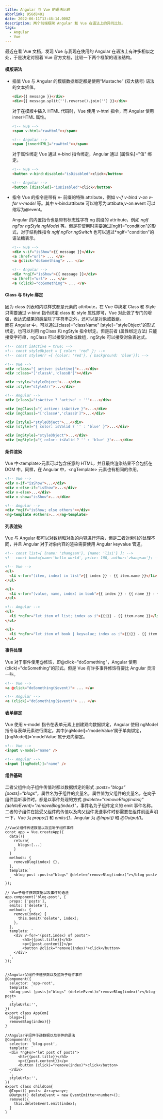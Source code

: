 ```yaml
---
title: Angular 与 Vue 的语法比较
abbrlink: 956d8401
date: 2022-06-11T13:48:14.000Z
description: 两个前端框架 Angular 和 Vue 在语法上的异同比较。
tags:
  - Angular
  - Vue
---
```


最近在看 Vue 文档，发现 Vue 与我现在使用的 Angular 在语法上有许多相似之处，于是决定对照着 Vue 官方文档，比较一下两个框架的语法结构。

#### 模版语法

- 插值
  Vue 与 Angular 的模版数据绑定都是使用“Mustache” (双大括号) 语法的文本插值。

  ```html
  <div>{{ message }}</div>
  <div>{{ message.split('').reverse().join('') }}</div>
  ```

  <!-- more -->

  对于在模版中插入 HTML 代码时，Vue 使用 v-html 指令，而 Angular 使用 innerHTML 属性。

  ```html
  <!-- Vue -->
  <span v-html="rawHtml"></span>

  <!-- Angular -->
  <span [innerHTML]="rawHtml"></span>
  ```

  对于属性绑定 Vue 通过 v-bind 指令绑定，Angular 通过 [属性名]="值" 绑定。

  ```html
  <!-- Vue -->
  <button v-bind:disabled="isDisabled">click</button>

  <!-- Angular -->
  <button [disabled]="isDisabled">click</button>
  ```

- 指令
  Vue 的指令是带有 v- 前缀的特殊 attribute，例如 _v-if_ _v-bind_ _v-on_ _v-for_ _v-model_ 等。其中 v-bind:attibute 可以缩写为:attibute,v-on:event 可以缩写为@event。

  Angular 的内置指令也是带有标志性字符 ng 前缀的 attribute，例如 _ngIf_ _ngFor_ _ngStyle_ _ngModel_ 等。但是在使用时需要通过[ngIf]="condition"的形式，对于结构性指令 _ngIf_ _ngFor_ _ngSwitch_ 也可以通过\*ngIf="condition"的语法糖表示。

  ```html
  <!-- Vue -->
  <div v-if="isShow">{{ message }}</div>
  <a :href="url"> ... </a>
  <a @click="doSomething"> ... </a>

  <!-- Angular -->
  <div *ngIf="isShow">{{ message }}</div>
  <a [href]="url"> ... </a>
  <a (click)="doSomething"> ... </a>
  ```

#### Class 与 Style 绑定

因为 class 列表和内联样式都是元素的 attribute，在 Vue 中绑定 Class 和 Style 只需要通过 v-bind 指令绑定 class 和 style 属性即可，Vue 对此做了专门的增强，表达式结果的类型除了字符串之外，还可以是对象或数组。  
而在 Angular 中，可以通过[class]="className" [style]="styleObject"的形式绑定，也可以利用 ngClass 和 ngStyle 指令绑定。但是前者 (属性绑定方法) 只能接受字符串，ngClass 可以接受对象或数组，ngStyle 可以接受对象表达式。

```html
<!-- const isActive = true; -->
<!-- const styleObject = { color: 'red' }; -->
<!-- const styleArr =[ {color: 'red'}, { background: 'blue'}]; -->

<!-- Vue -->
<div :class="{ active: isActive}">...</div>
<div :class="['classA','classB']"></div>

<div :style="styleObject">...</div>
<div :style="styleArr">...</div>

<!-- Angular -->
<div [class]="isActive ? 'active' : ''">...</div>

<div [ngClass]="{ active: isActive }">...</div>
<div [ngClass]="['classA','classB']">...</div>

<div [style]="styleObject">...</div>
<div [style]="{ color: isValid ? '' : 'blue' }">...</div>

<div [ngStyle]="styleObject">...</div>
<div [ngStyle]="{ color: isValid ? '' : 'blue' }">...</div>
```

#### 条件渲染

Vue 中\<template>元素可以包含任意的 HTML，并且最终渲染结果不会包括在 DOM 中。同样，在 Angular 中，\<ngTemplate> 元素也有相同的作用。

```html
<!-- Vue -->
<div v-if="isShow">...</div>
<div v-else-if="isShow">...</div>
<div v-else>...</div>
<div v-show="isShow">...</div>

<!-- Angular -->
<div *ngIf="isShow; else others"></div>
<ng-template #others>...</ng-template>
```

#### 列表渲染

Vue 与 Angular 都可以对数组和对象的内容进行渲染，但是二者对索引的处理不同，并且 Angular 对于对象内容的渲染需要使用 Angular keyvalue 管道。

```html
<!-- const list=[ {name: 'zhangsan'}, {name: 'lisi'} ]; -->
<!-- const book={name:'hello world', price: 100, author:'zhangsan'}; -->

<!-- Vue -->
<ul>
  <li v-for="(item, index) in list">{{ index }} - {{ item.name }}</li>
</ul>

<ul>
  <li v-for="(value, name, index) in book">{{ index }} - {{ name }} - {{value}}</li>
</ul>

<!-- Angular -->
<ul>
  <li *ngFor="let item of list; index as i">{{i}} - {{ item.name }}</li>
</ul>

<ul>
  <li *ngFor="let item of book | keyvalue; index as i">{{i}} - {{ item.key }} - {{item.value}}</li>
</ul>
```

#### 事件处理

Vue 对于事件使用@修饰，即@click="doSomething"，Angular 使用 (click)="doSomething"的形式。但是 Vue 有许多事件修饰符要比 Angular 灵活一些。

```html
<!-- Vue -->
<a @click="doSomething($event)"> ... </a>

<!-- Angular -->
<a (click)="doSomething($event)"> ... </a>
```

#### 表单绑定

Vue 使用 v-model 指令在表单元素上创建双向数据绑定，Angular 使用 ngModel 指令与表单元素进行绑定，其中[ngModel]='modelValue'属于单向绑定，[(ngModel)]='modelValue'属于双向绑定。

```html
<!-- Vue -->
<input v-model="name" />

<!-- Angular -->
<input [(ngModel)]="name" />
```

#### 组件基础

二者父组件向子组件传值时都以数据绑定的形式 _:posts="blogs"_ _[posts]="blogs"_，属性名为子组件的变量名，属性值为父组件的变量名。在向子组件监听事件时，都是以事件处理的方式 _@delete="removeBlog(index)"_ _(deleteEvent)="removeBlog(index)"_，事件名为子组件定义的 emit 事件名称。
二者的子组件在接受父组件的传值以及向父组件发送事件时都需要在组件前面声明一下，Vue 为 _props:[\]_ 和 _emits:[\]_，Angular 为 _@Input()_ 和 _@Output()_。

```JS
//Vue父组件传递数据以及监听子组件事件
const app = Vue.createApp({
  data(){
    return{
      blogs:[...]
    }
  }
  methods: {
    removeBlog(index) {},
  },
  template:`
    <blog-post :posts="blogs" @delete="removeBlog(index)"></blog-post>
  `
});

// Vue子组件获取数据以及事件的语法
app.component('blog-post', {
  props: ['posts'],
  emits: ['delete'],
  methods: {
    remove(index) {
      this.$emit('delete', index);
    },
  },
  template: `
    <div v-for='(post,index) of posts'>
        <h3>{{post.title}}</h3>
        <p>{{post.content}}</p>
        <button @click="remove(index)">click</button>
    </div>
  `,
});


//Angular父组件传递参数以及监听子组件事件
@Component({
  selector: 'app-root',
  template: `
  <blog-post [posts]="blogs" (deleteEvent)="removeBlog(index)"></blog-post>
  `,
  styleUrls:'',
})
export class AppCom{
  blogs=[]
  removeBlog(index){}
}

//Angular子组件传递数据以及事件的语法
@Component({
  selector: 'blog-post',
  template: `
  <div *ngFor="let post of posts">
      <h3>{{post.title}}</h3>
      <p>{{post.content}}</p>
      <button (click)="remove(index)">click</button>
  </div>
  `,
  styleUrls:'',
})
export class childCom{
  @Input() posts: Array<any>;
  @Output() deleteEvent = new EventEmitter<number>();
  remove(){
    this.deleteEvent.emit(index);
  }
}
```
